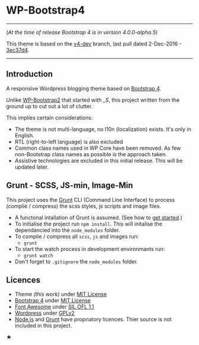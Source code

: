 WP-Bootstrap4
=============

---

(_At the time of release Bootstrap 4 is in version 4.0.0-alpha.5_)

This theme is based on the [v4-dev](https://github.com/twbs/bootstrap/tree/v4-dev) branch, last pull dated 2-Dec-2016 - [3ec37d4](https://github.com/twbs/bootstrap/commit/3ec37d4a4d043ded903c807818e7894de084409f).

---


Introduction
------------

A responsive Wordpress blogging theme based on [Bootstrap 4](http://v4-alpha.getbootstrap.com).

Unlike [WP-Bootstrap2](https://github.com/vinorodrigues/wp-bootstrap2) that started with *_S*, this project written from the ground up to cut out a lot of clutter.

This implies certain considerations:
* The theme is not multi-language, no l10n (localization) exists.  It's only in English.
* RTL (right-to-left language) is also excluded
* Common class names used in WP Core have been removed. As few non-Bootstrap class names as possible is the approach taken.
* Assistive technologies are excluded in this initial release.  This will be updated later.


Grunt - SCSS, JS-min, Image-Min
-------------------------------

This project uses the [Grunt](http://gruntjs.com) CLI (Command Line Interface) to process (complie / compress) the scss styles, js scripts and image files.

* A functonal intallation of Grunt is assumed. (See how to [get started](http://gruntjs.com/getting-started).)
* To initialise the project run `npm install`. This will initalise the dependancied into the `node_modules` folder.
* To complie / compress all `scss`, `js` and images run:
	- `grunt`
* To start the watch process in development environmants run:
	- `grunt watch`
* Don't forget to `.gitignore` the `node_modules` folder.


Licences
--------

- Theme _(this work)_ under [MIT License](http://www.gnu.org/licenses/gpl.html)
- [Bootstrap 4](http://v4-alpha.getbootstrap.com) under [MIT License](http://www.apache.org/licenses/LICENSE-2.0)
- [Font Awesome](http://fortawesome.github.io/Font-Awesome/) under [SIL OFL 1.1](http://scripts.sil.org/OFL)
- [Wordpress](http://wordpress.org) under [GPLv2](http://www.gnu.org/licenses/gpl-2.0.html)
- [Node.js](http://nodejs.org) and [Grunt](http://gruntjs.com) have propriatory licences.  Thier source is not included in this project.

★
